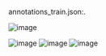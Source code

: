 annotations_train.json:.

![image](https://user-images.githubusercontent.com/67547213/142844575-bd336aa8-28ae-4d7d-a54b-6f2404e39aea.png)

![image](https://user-images.githubusercontent.com/67547213/142841193-9e9b28d1-ea05-4633-ac7b-c3137a1d1a09.png)
![image](https://user-images.githubusercontent.com/67547213/142841286-9fc48013-eea3-4da9-9b2a-f2d47987da80.png)
![image](https://user-images.githubusercontent.com/67547213/142849856-9e40d77f-c08f-49aa-ac2a-f5972fa43afd.png)

